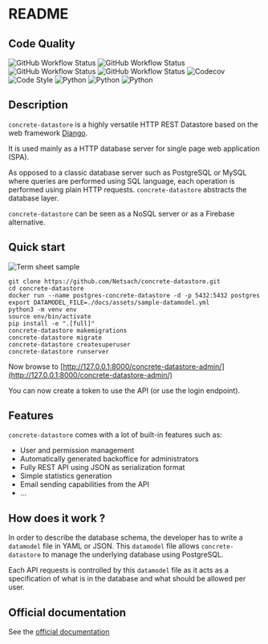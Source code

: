 # README

## Code Quality

![GitHub Workflow Status](https://img.shields.io/github/workflow/status/Netsach/concrete-datastore/Check%20Bandit?label=security)
![GitHub Workflow Status](https://img.shields.io/github/workflow/status/Netsach/concrete-datastore/Check%20Black?label=black)
![GitHub Workflow Status](https://img.shields.io/github/workflow/status/Netsach/concrete-datastore/Lint?label=lint)
![GitHub Workflow Status](https://img.shields.io/github/workflow/status/Netsach/concrete-datastore/Tests?label=tests)
![Codecov](https://img.shields.io/codecov/c/github/Netsach/concrete-datastore?logo=codecov)
![Code Style](https://img.shields.io/badge/code%20style-black-000000.svg)
![Python](https://img.shields.io/badge/python-3.6-3473A7?logo=python&logoColor=FED646)
![Python](https://img.shields.io/badge/python-3.7-3473A7?logo=python&logoColor=FED646)
![Python](https://img.shields.io/badge/python-3.8-3473A7?logo=python&logoColor=FED646)

## Description

`concrete-datastore` is a highly versatile HTTP REST Datastore based on the web framework [Django](https://djangoproject.com/).

It is used mainly as a HTTP database server for single page web application (SPA).

As opposed to a classic database server such as PostgreSQL or MySQL where queries are performed using SQL language, each operation is performed using plain HTTP requests. `concrete-datastore` abstracts the database layer.

`concrete-datastore` can be seen as a NoSQL server or as a Firebase alternative.

## Quick start

![Term sheet sample](https://concrete-datastore.netsach.org/en/latest/assets/mini-term-sample.svg)

```shell
git clone https://github.com/Netsach/concrete-datastore.git
cd concrete-datastore
docker run --name postgres-concrete-datastore -d -p 5432:5432 postgres
export DATAMODEL_FILE=./docs/assets/sample-datamodel.yml
python3 -m venv env
source env/bin/activate
pip install -e ".[full]"
concrete-datastore makemigrations
concrete-datastore migrate
concrete-datastore createsuperuser
concrete-datastore runserver
```

Now browse to [http://127.0.0.1:8000/concrete-datastore-admin/](http://127.0.0.1:8000/concrete-datastore-admin/)

You can now create a token to use the API (or use the login endpoint).

## Features

`concrete-datastore` comes with a lot of built-in features such as:

- User and permission management
- Automatically generated backoffice for administrators
- Fully REST API using JSON as serialization format
- Simple statistics generation
- Email sending capabilities from the API
- ...

## How does it work ?

In order to describe the database schema, the developer has to write a `datamodel` file in YAML or JSON. This `datamodel` file allows `concrete-datastore` to manage the underlying database using PostgreSQL.

Each API requests is controlled by this `datamodel` file as it acts as a specification of what is in the database and what should be allowed per user.

## Official documentation

See the [official documentation](http://concrete-datastore.netsach.org/)
